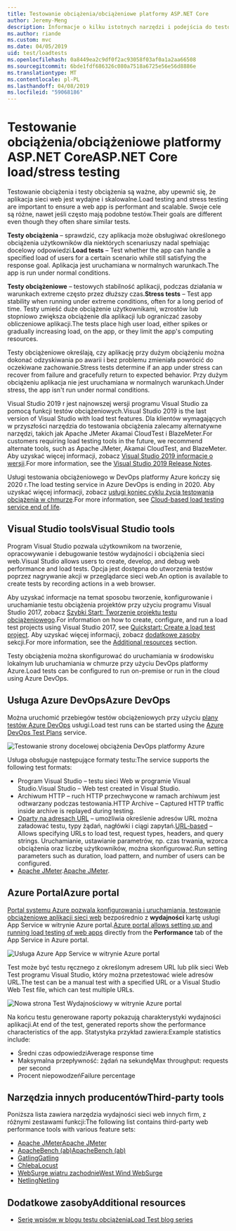 ```yaml
---
title: Testowanie obciążenia/obciążeniowe platformy ASP.NET Core
author: Jeremy-Meng
description: Informacje o kilku istotnych narzędzi i podejścia do testowania obciążenia i aplikacje platformy ASP.NET Core testowanie obciążeniowe.
ms.author: riande
ms.custom: mvc
ms.date: 04/05/2019
uid: test/loadtests
ms.openlocfilehash: 0a8449ea2c9df0f2ac93058f03af0a1a2aa66508
ms.sourcegitcommit: 6bde1fdf686326c080a7518a6725e56e56d8886e
ms.translationtype: MT
ms.contentlocale: pl-PL
ms.lasthandoff: 04/08/2019
ms.locfileid: "59068186"
---
```

# <a name="aspnet-core-loadstress-testing"></a><span data-ttu-id="a1c75-103">Testowanie obciążenia/obciążeniowe platformy ASP.NET Core</span><span class="sxs-lookup"><span data-stu-id="a1c75-103">ASP.NET Core load/stress testing</span></span>

<span data-ttu-id="a1c75-104">Testowanie obciążenia i testy obciążenia są ważne, aby upewnić się, że aplikacja sieci web jest wydajne i skalowalne.</span><span class="sxs-lookup"><span data-stu-id="a1c75-104">Load testing and stress testing are important to ensure a web app is performant and scalable.</span></span> <span data-ttu-id="a1c75-105">Swoje cele są różne, nawet jeśli często mają podobne testów.</span><span class="sxs-lookup"><span data-stu-id="a1c75-105">Their goals are different even though they often share similar tests.</span></span>

<span data-ttu-id="a1c75-106">**Testy obciążenia** &ndash; sprawdzić, czy aplikacja może obsługiwać określonego obciążenia użytkowników dla niektórych scenariuszy nadal spełniając docelowy odpowiedzi.</span><span class="sxs-lookup"><span data-stu-id="a1c75-106">**Load tests** &ndash; Test whether the app can handle a specified load of users for a certain scenario while still satisfying the response goal.</span></span> <span data-ttu-id="a1c75-107">Aplikacja jest uruchamiana w normalnych warunkach.</span><span class="sxs-lookup"><span data-stu-id="a1c75-107">The app is run under normal conditions.</span></span>

<span data-ttu-id="a1c75-108">**Testy obciążeniowe** &ndash; testowych stabilność aplikacji, podczas działania w warunkach extreme często przez dłuższy czas.</span><span class="sxs-lookup"><span data-stu-id="a1c75-108">**Stress tests** &ndash; Test app stability when running under extreme conditions, often for a long period of time.</span></span> <span data-ttu-id="a1c75-109">Testy umieść duże obciążenie użytkownikami, wzrostów lub stopniowo zwiększa obciążenie dla aplikacji lub ograniczać zasoby obliczeniowe aplikacji.</span><span class="sxs-lookup"><span data-stu-id="a1c75-109">The tests place high user load, either spikes or gradually increasing load, on the app, or they limit the app's computing resources.</span></span>

<span data-ttu-id="a1c75-110">Testy obciążeniowe określają, czy aplikację przy dużym obciążeniu można dokonać odzyskiwania po awarii i bez problemu zmieniała powrócić do oczekiwane zachowanie.</span><span class="sxs-lookup"><span data-stu-id="a1c75-110">Stress tests determine if an app under stress can recover from failure and gracefully return to expected behavior.</span></span> <span data-ttu-id="a1c75-111">Przy dużym obciążeniu aplikacja nie jest uruchamiana w normalnych warunkach.</span><span class="sxs-lookup"><span data-stu-id="a1c75-111">Under stress, the app isn't run under normal conditions.</span></span>

<span data-ttu-id="a1c75-112">Visual Studio 2019 r jest najnowszej wersji programu Visual Studio za pomocą funkcji testów obciążeniowych.</span><span class="sxs-lookup"><span data-stu-id="a1c75-112">Visual Studio 2019 is the last version of Visual Studio with load test features.</span></span> <span data-ttu-id="a1c75-113">Dla klientów wymagających w przyszłości narzędzia do testowania obciążenia zalecamy alternatywne narzędzi, takich jak Apache JMeter Akamai CloudTest i BlazeMeter.</span><span class="sxs-lookup"><span data-stu-id="a1c75-113">For customers requiring load testing tools in the future, we recommend alternate tools, such as Apache JMeter, Akamai CloudTest, and BlazeMeter.</span></span> <span data-ttu-id="a1c75-114">Aby uzyskać więcej informacji, zobacz [Visual Studio 2019 informacje o wersji](/visualstudio/releases/2019/release-notes#test-tools).</span><span class="sxs-lookup"><span data-stu-id="a1c75-114">For more information, see the [Visual Studio 2019 Release Notes](/visualstudio/releases/2019/release-notes#test-tools).</span></span>

<span data-ttu-id="a1c75-115">Usługi testowania obciążeniowego w DevOps platformy Azure kończy się 2020 r.</span><span class="sxs-lookup"><span data-stu-id="a1c75-115">The load testing service in Azure DevOps is ending in 2020.</span></span> <span data-ttu-id="a1c75-116">Aby uzyskać więcej informacji, zobacz [usługi koniec cyklu życia testowania obciążenia w chmurze](https://devblogs.microsoft.com/devops/cloud-based-load-testing-service-eol/).</span><span class="sxs-lookup"><span data-stu-id="a1c75-116">For more information, see [Cloud-based load testing service end of life](https://devblogs.microsoft.com/devops/cloud-based-load-testing-service-eol/).</span></span>

## <a name="visual-studio-tools"></a><span data-ttu-id="a1c75-117">Visual Studio tools</span><span class="sxs-lookup"><span data-stu-id="a1c75-117">Visual Studio tools</span></span>

<span data-ttu-id="a1c75-118">Program Visual Studio pozwala użytkownikom na tworzenie, opracowywanie i debugowanie testów wydajności i obciążenia sieci web.</span><span class="sxs-lookup"><span data-stu-id="a1c75-118">Visual Studio allows users to create, develop, and debug web performance and load tests.</span></span> <span data-ttu-id="a1c75-119">Opcja jest dostępna do utworzenia testów poprzez nagrywanie akcji w przeglądarce sieci web.</span><span class="sxs-lookup"><span data-stu-id="a1c75-119">An option is available to create tests by recording actions in a web browser.</span></span>

<span data-ttu-id="a1c75-120">Aby uzyskać informacje na temat sposobu tworzenie, konfigurowanie i uruchamianie testu obciążenia projektów przy użyciu programu Visual Studio 2017, zobacz [Szybki Start: Tworzenie projektu testu obciążeniowego](/visualstudio/test/quickstart-create-a-load-test-project?view=vs-2017).</span><span class="sxs-lookup"><span data-stu-id="a1c75-120">For information on how to create, configure, and run a load test projects using Visual Studio 2017, see [Quickstart: Create a load test project](/visualstudio/test/quickstart-create-a-load-test-project?view=vs-2017).</span></span> <span data-ttu-id="a1c75-121">Aby uzyskać więcej informacji, zobacz [dodatkowe zasoby](#additional-resources) sekcji.</span><span class="sxs-lookup"><span data-stu-id="a1c75-121">For more information, see the [Additional resources](#additional-resources) section.</span></span>

<span data-ttu-id="a1c75-122">Testy obciążenia można skonfigurować do uruchamiania w środowisku lokalnym lub uruchamiania w chmurze przy użyciu DevOps platformy Azure.</span><span class="sxs-lookup"><span data-stu-id="a1c75-122">Load tests can be configured to run on-premise or run in the cloud using Azure DevOps.</span></span>

## <a name="azure-devops"></a><span data-ttu-id="a1c75-123">Usługa Azure DevOps</span><span class="sxs-lookup"><span data-stu-id="a1c75-123">Azure DevOps</span></span>

<span data-ttu-id="a1c75-124">Można uruchomić przebiegów testów obciążeniowych przy użyciu [plany testów Azure DevOps](/azure/devops/test/load-test/index?view=vsts) usługi.</span><span class="sxs-lookup"><span data-stu-id="a1c75-124">Load test runs can be started using the [Azure DevOps Test Plans](/azure/devops/test/load-test/index?view=vsts) service.</span></span>

![Testowanie strony docelowej obciążenia DevOps platformy Azure](./load-tests/_static/azure-devops-load-test.png)

<span data-ttu-id="a1c75-126">Usługa obsługuje następujące formaty testu:</span><span class="sxs-lookup"><span data-stu-id="a1c75-126">The service supports the following test formats:</span></span>

* <span data-ttu-id="a1c75-127">Program Visual Studio &ndash; testu sieci Web w programie Visual Studio.</span><span class="sxs-lookup"><span data-stu-id="a1c75-127">Visual Studio &ndash; Web test created in Visual Studio.</span></span>
* <span data-ttu-id="a1c75-128">Archiwum HTTP &ndash; ruch HTTP przechwycone w ramach archiwum jest odtwarzany podczas testowania.</span><span class="sxs-lookup"><span data-stu-id="a1c75-128">HTTP Archive &ndash; Captured HTTP traffic inside archive is replayed during testing.</span></span>
* <span data-ttu-id="a1c75-129">[Oparty na adresach URL](/azure/devops/test/load-test/get-started-simple-cloud-load-test?view=vsts) &ndash; umożliwia określenie adresów URL można załadować testu, typy żądań, nagłówki i ciągi zapytań.</span><span class="sxs-lookup"><span data-stu-id="a1c75-129">[URL-based](/azure/devops/test/load-test/get-started-simple-cloud-load-test?view=vsts) &ndash; Allows specifying URLs to load test, request types, headers, and query strings.</span></span> <span data-ttu-id="a1c75-130">Uruchamianie, ustawianie parametrów, np. czas trwania, wzorca obciążenia oraz liczbę użytkowników, można skonfigurować.</span><span class="sxs-lookup"><span data-stu-id="a1c75-130">Run setting parameters such as duration, load pattern, and number of users can be configured.</span></span>
* <span data-ttu-id="a1c75-131">[Apache JMeter](https://jmeter.apache.org/).</span><span class="sxs-lookup"><span data-stu-id="a1c75-131">[Apache JMeter](https://jmeter.apache.org/).</span></span>

## <a name="azure-portal"></a><span data-ttu-id="a1c75-132">Azure Portal</span><span class="sxs-lookup"><span data-stu-id="a1c75-132">Azure portal</span></span>

<span data-ttu-id="a1c75-133">[Portal systemu Azure pozwala konfigurowania i uruchamiania, testowanie obciążeniowe aplikacji sieci web](/azure/devops/test/load-test/app-service-web-app-performance-test?view=vsts) bezpośrednio z **wydajności** kartę usługi App Service w witrynie Azure portal.</span><span class="sxs-lookup"><span data-stu-id="a1c75-133">[Azure portal allows setting up and running load testing of web apps](/azure/devops/test/load-test/app-service-web-app-performance-test?view=vsts) directly from the **Performance** tab of the App Service in Azure portal.</span></span>

![Usługa Azure App Service w witrynie Azure portal](./load-tests/_static/azure-appservice-perf-test.png)

<span data-ttu-id="a1c75-135">Test może być testu ręcznego z określonym adresem URL lub plik sieci Web Test programu Visual Studio, który można przetestować wiele adresów URL.</span><span class="sxs-lookup"><span data-stu-id="a1c75-135">The test can be a manual test with a specified URL or a Visual Studio Web Test file, which can test multiple URLs.</span></span>

![Nowa strona Test Wydajnościowy w witrynie Azure portal](./load-tests/_static/azure-appservice-perf-test-config.png)

<span data-ttu-id="a1c75-137">Na końcu testu generowane raporty pokazują charakterystyki wydajności aplikacji.</span><span class="sxs-lookup"><span data-stu-id="a1c75-137">At end of the test, generated reports show the performance characteristics of the app.</span></span> <span data-ttu-id="a1c75-138">Statystyka przykład zawiera:</span><span class="sxs-lookup"><span data-stu-id="a1c75-138">Example statistics include:</span></span>

* <span data-ttu-id="a1c75-139">Średni czas odpowiedzi</span><span class="sxs-lookup"><span data-stu-id="a1c75-139">Average response time</span></span>
* <span data-ttu-id="a1c75-140">Maksymalna przepływność: żądań na sekundę</span><span class="sxs-lookup"><span data-stu-id="a1c75-140">Max throughput: requests per second</span></span>
* <span data-ttu-id="a1c75-141">Procent niepowodzeń</span><span class="sxs-lookup"><span data-stu-id="a1c75-141">Failure percentage</span></span>

## <a name="third-party-tools"></a><span data-ttu-id="a1c75-142">Narzędzia innych producentów</span><span class="sxs-lookup"><span data-stu-id="a1c75-142">Third-party tools</span></span>

<span data-ttu-id="a1c75-143">Poniższa lista zawiera narzędzia wydajności sieci web innych firm, z różnymi zestawami funkcji:</span><span class="sxs-lookup"><span data-stu-id="a1c75-143">The following list contains third-party web performance tools with various feature sets:</span></span>

* [<span data-ttu-id="a1c75-144">Apache JMeter</span><span class="sxs-lookup"><span data-stu-id="a1c75-144">Apache JMeter</span></span>](https://jmeter.apache.org/)
* [<span data-ttu-id="a1c75-145">ApacheBench (ab)</span><span class="sxs-lookup"><span data-stu-id="a1c75-145">ApacheBench (ab)</span></span>](https://httpd.apache.org/docs/2.4/programs/ab.html)
* [<span data-ttu-id="a1c75-146">Gatling</span><span class="sxs-lookup"><span data-stu-id="a1c75-146">Gatling</span></span>](https://gatling.io/)
* [<span data-ttu-id="a1c75-147">Chleba</span><span class="sxs-lookup"><span data-stu-id="a1c75-147">Locust</span></span>](https://locust.io/)
* [<span data-ttu-id="a1c75-148">WebSurge wiatru zachodnie</span><span class="sxs-lookup"><span data-stu-id="a1c75-148">West Wind WebSurge</span></span>](http://websurge.west-wind.com/)
* [<span data-ttu-id="a1c75-149">Netling</span><span class="sxs-lookup"><span data-stu-id="a1c75-149">Netling</span></span>](https://github.com/hallatore/Netling)

## <a name="additional-resources"></a><span data-ttu-id="a1c75-150">Dodatkowe zasoby</span><span class="sxs-lookup"><span data-stu-id="a1c75-150">Additional resources</span></span>

* [<span data-ttu-id="a1c75-151">Serię wpisów w blogu testu obciążenia</span><span class="sxs-lookup"><span data-stu-id="a1c75-151">Load Test blog series</span></span>](https://blogs.msdn.microsoft.com/charles_sterling/2015/06/01/load-test-series-part-i-creating-web-performance-tests-for-a-load-test/)
